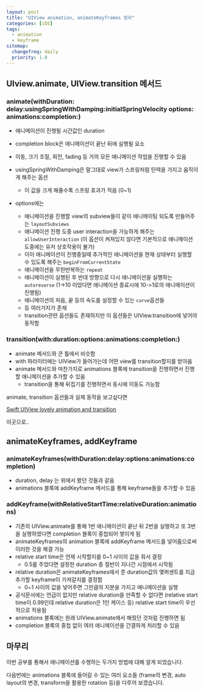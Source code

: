 ```yaml
---
layout: post
title: "UIView animation, animateKeyframes 정리"
categories: [iOS]
tags: 
  - animation
  - keyframe
sitemap:
  changefreq: daily
  priority: 1.0
---
```




## UIview.animate, UIView.transition 메서드

### animate(withDuration: delay:usingSpringWithDamping:initialSpringVelocity options: animations:completion:)

- 애니메이션이 진행될 시간값인 duration
- completion block은 애니메이션이 끝난 뒤에 실행될 요소
- 이동, 크기 조절, 회전, fading 등 거의 모든 애니메이션 작업을 진행할 수 있음
- usingSpringWithDamping은 말그대로 view가 스프링처럼 탄력을 가지고 움직이게 해주는 옵션
  - 이 값을 크게 해줄수록 스프링 효과가 적음 (0~1)

- options에는
  - 애니메이션을 진행할 view의 subview들이 같이 애니메이팅 되도록 만들어주는 `layoutSubviews`
  - 애니메이션 진행 도중 user interaction을 가능하게 해주는 `allowUserInteraction` (이 옵션이 켜져있지 않다면 기본적으로 애니메이션 도중에는 유저 상호작용이 불가)
  - 이미 애니메이션이 진행중일때 추가적인 애니메이션을 현재 상태부터 실행할 수 있도록 해주는 `beginFromCurrentState`
  - 애니메이션을 무한반복하는 `repeat`
  - 애니메이션이 실행된 후 반대 방향으로 다시 애니메이션을 실행하는 `autoreverse` (1->10 이었다면 애니메이션 종료시에 10->1로의 애니메이션이 진행됨)
  - 애니메이션의 처음, 끝 등의 속도를 설정할 수 있는 `curve`옵션들 
  - 등 여러가지가 존재
  - transition관련 옵션들도 존재하지만 이 옵션들은 UIView.transition에 넣어야 동작함



### transition(with:duration:options:animations:completion:)

- animate 메서드와 큰 틀에서 비슷함
- with 파라미터에는 UIView가 들어가는데 어떤 view를 transition할지를 받아옴
- animate 메서드와 마찬가지로 animations 블록에 transition을 진행하면서 진행할 애니메이션을 추가할 수 있음
  - transition을 통해 뒤집기를 진행하면서 동시에 이동도 가능함



animate, transition 옵션들과 실제 동작을 보고싶다면

[Swift UIView lovely animation and transition](https://itnext.io/swift-uiview-lovely-animation-and-transition-d34bd623391f)

이곳으로..



## animateKeyframes, addKeyframe

### animateKeyframes(withDuration:delay:options:animations:completion)

- duration, delay 는 위에서 봤던 것들과 같음
- animations 블록에 addKeyframe 메서드를 통해 keyframe들을 추가할 수 있음



### addKeyframe(withRelativeStartTime:relativeDuration:animations)

- 기존의 UIView.animate를 통해 1번 애니메이션이 끝난 뒤 2번을 실행하고 또 3번을 실행하였다면 completion 블록이 중첩되어 쌓이게 됨
- animateKeyframes의 animation 블록에 addKeyframe 메서드를 넣어줌으로써 이러한 것을 해결 가능
- relative start time은 언제 시작할지를 0~1 사이의 값을 줘서 결정
  - 0.5를 주었다면 설정한 duration 중 절반이 지나간 시점에서 시작됨
- relative duration은 animateKeyframes에서 준 duration값의 몇퍼센트를 지금 추가할 keyframe이 가져갈지를 결정함
  - 0~1 사이의 값을 넣어주면 그만큼의 지분을 가지고 애니메이션을 실행
- 공식문서에는 언급이 없지만 relative duration을 만족할 수 없다면 (relative start time이 0.99인데 relative duration은 1인 케이스 등) relative start time이 우선적으로 적용됨
- animations 블록에는 원래 UIView.animate에서 해줬던 것처럼 진행하면 됨
- completion 블록의 중첩 없이 여러 애니메이션을 간결하게 처리할 수 있음



## 마무리

이번 공부를 통해서 애니메이션를 수행하는 두가지 방법에 대해 알게 되었습니다.

다음번에는 animations 블록에 들어갈 수 있는 여러 요소들 (frame의 변경, auto layout의 변경, transform을 활용한 rotation 등)을 다루어 보겠습니다.
